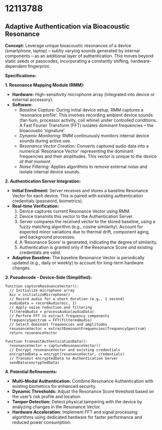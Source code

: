 # 12113788

## Adaptive Authentication via Bioacoustic Resonance

**Concept:** Leverage unique bioacoustic resonances of a device (smartphone, laptop) – subtly varying sounds generated by internal components – as an additional layer of authentication. This moves beyond static seeds or passcodes, incorporating a constantly shifting, hardware-dependent fingerprint.

**Specifications:**

**1. Resonance Mapping Module (RMM):**

*   **Hardware:** High-sensitivity microphone array (integrated into device or external accessory).
*   **Software:**
    *   *Baseline Capture:* During initial device setup, RMM captures a ‘resonance profile’. This involves recording ambient device sounds (fan hum, processor activity, coil whine) under controlled conditions.  A Fast Fourier Transform (FFT) isolates dominant frequencies – the bioacoustic ‘signature’.
    *   *Dynamic Monitoring:* RMM continuously monitors internal device sounds during active use.
    *   *Resonance Vector Creation:* Converts captured audio data into a numerical ‘Resonance Vector’ representing the dominant frequencies and their amplitudes. This vector is unique to the device *at that moment*.
    *   *Noise Filtering:* Applies algorithms to remove external noise and isolate internal device sounds.

**2. Authentication Server Integration:**

*   **Initial Enrollment:** Server receives and stores a baseline Resonance Vector for each device. This is paired with existing authentication credentials (password, biometrics).
*   **Real-time Verification:**
    1.  Device captures current Resonance Vector using RMM.
    2.  Device transmits this vector to the Authentication Server.
    3.  Server compares the received vector to the stored baseline, using a fuzzy matching algorithm (e.g., cosine similarity).  Account for expected minor variations due to thermal drift, component aging, and background processes.
    4.  A ‘Resonance Score’ is generated, indicating the degree of similarity.
    5.  Authentication is granted only if the Resonance Score *and* existing credentials are valid.
*   **Adaptive Baseline:** The baseline Resonance Vector is periodically updated (e.g., daily or weekly) to account for long-term hardware changes.

**3. Pseudocode - Device-Side (Simplified):**

```
function captureResonanceVector():
  // Initialize microphone array
  mic = initializeMicrophone()
  // Record audio for a short duration (e.g., 1 second)
  audioData = recordAudio(mic, 1)
  // Apply noise reduction and filtering
  filteredAudio = processAudio(audioData)
  // Perform FFT to extract frequency components
  frequencySpectrum = FFT(filteredAudio)
  // Select dominant frequencies and amplitudes
  resonanceVector = extractDominantFrequencies(frequencySpectrum)
  return resonanceVector

function transmitAuthenticationData():
  resonanceVector = captureResonanceVector()
  // Encrypt resonanceVector and existing credentials
  encryptedData = encrypt(resonanceVector, credentials)
  // Transmit encryptedData to Authentication Server
  sendData(encryptedData)
```

**4. Potential Refinements:**

*   **Multi-Modal Authentication:** Combine Resonance Authentication with existing biometrics for enhanced security.
*   **Dynamic Thresholds:** Adjust the Resonance Score threshold based on the user’s risk profile and location.
*   **Tamper Detection:**  Detect physical tampering with the device by analyzing changes in the Resonance Vector.
*   **Hardware Acceleration:**  Implement FFT and signal processing algorithms using dedicated hardware for faster performance and reduced power consumption.